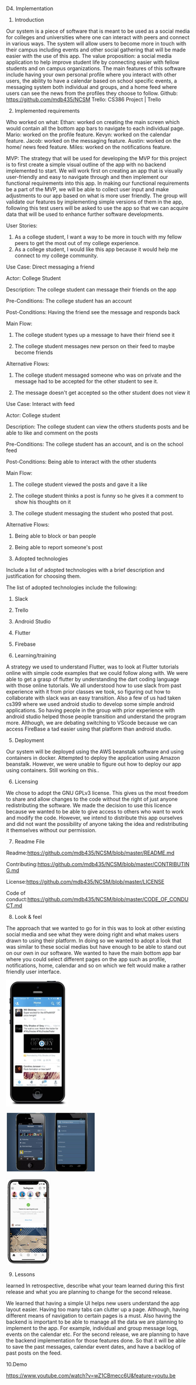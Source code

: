 D4. Implementation


1. Introduction 


Our system is a piece of software that is meant to be used as a social media for colleges and 
universities where one can interact with peers and connect in various ways. The system will 
allow users to become more in touch with their campus including events and other social 
gathering that will be made easier with the use of this app. The value proposition: a social media 
application to help improve student life by connecting easier with fellow students and on campus 
organizations. The main features of this software include having your own personal profile 
where you interact with other users, the ability to have a calendar based on school specific 
events, a messaging system both individual and groups, and a home feed where users can see 
the news from the profiles they choose to follow.
Github: https://github.com/mdb435/NCSM
Trello:  CS386 Project | Trello


2. Implemented requirements


Who worked on what:
Ethan: worked on creating the main screen which would contain all the bottom app bars to 
navigate to each individual page.
Mario: worked on the profile feature.
Kevyn: worked on the calendar feature.
Jacob: worked on the messaging feature.
Austin: worked on the home/ news feed feature.
Miles: worked on the notifications feature.


MVP: The strategy that will be used for developing the MVP for this project is to first create a 
simple visual outline of the app with no backend implemented to start. We will work first on 
creating an app that is visually user-friendly and easy to navigate through and then implement 
our functional requirements into this app. In making our functional requirements be a part of the 
MVP, we will be able to collect user input and make adjustments to our app based on what is 
more user friendly. The group will validate our features by implementing simple versions of them 
in the app, following this test users will be asked to use the app so that we can acquire data that 
will be used to enhance further software developments.


User Stories:

1. As a college student, I want a way to be more in touch with my fellow peers to get the most out of my college experience.
2. As a college student, I would like this app because it would help me connect to my college community.

Use Case: Direct messaging a friend

Actor: College Student

Description: The college student can message their friends on the app

Pre-Conditions: The college student has an account

Post-Conditions: Having the friend see the message and responds back

Main Flow:

1. The college student types up a message to have their friend see it

2. The college student messages new person on their feed to maybe become friends

Alternative Flows:

1. The college student messaged someone who was on private and the message had to be accepted for the other student to see it.

2. The message doesn't get accepted so the other student does not view it



Use Case: Interact with feed

Actor: College student

Description: The college student can view the others students posts and be able to like and comment on the posts

Pre-Conditions: The college student has an account, and is on the school feed

Post-Conditions: Being able to interact with the other students

Main Flow:

1. The college student viewed the posts and gave it a like

2. The college student thinks a post is funny so he gives it a comment to show his thoughts 
on it

3. The college student messaging the student who posted that post.

Alternative Flows:

1. Being able to block or ban people

2. Being able to report someone's post



3. Adopted technologies

 Include a list of adopted technologies with a brief description and justification for choosing 
 them. 


The list of adopted technologies include the following:

1. Slack

2. Trello

3. Android Studio

4. Flutter

5. Firebase



4. Learning/training 

A strategy we used to understand Flutter, was to look at Flutter tutorials online with simple code 
examples that we could follow along with. We were able to get a grasp of flutter by 
understanding the dart coding language with those online tutorials. We all understood how to 
use slack from past experience with it from prior classes we took, so figuring out how to 
collaborate with slack was an easy transition. Also a few of us had taken cs399 where we used 
android studio to develop some simple android applications. So having people in the group with 
prior experience with android studio helped those people transition and understand the program 
more. Although, we are debating switching to VScode because we can access FireBase a tad 
easier using that platform than android studio. 


5. Deployment 

Our system will be deployed using the AWS beanstalk software and using containers in docker. 
Attempted to deploy the application using Amazon beanstalk. However, we were unable to 
figure out how to deploy our app using containers. Still working on this.. 


6. Licensing 

We chose to adopt the GNU GPLv3 license. This gives us the most freedom to share and allow 
changes to the code without the right of just anyone redistributing the software. We made the 
decision to use this licence because we wanted to be able to give access to others who want to
work and modify the code. However, we intend to distribute this app ourselves and did not want 
the possibility of anyone taking the idea and redistributing it themselves without our permission.


7. Readme File

Readme:https://github.com/mdb435/NCSM/blob/master/README.md

Contributing:https://github.com/mdb435/NCSM/blob/master/CONTRIBUTING.md

License:https://github.com/mdb435/NCSM/blob/master/LICENSE

Code of conduct:https://github.com/mdb435/NCSM/blob/master/CODE_OF_CONDUCT.md


8. Look & feel 

The approach that we wanted to go for in this was to look at other existing social media and see 
what they were doing right and what makes users drawn to using their platform. In doing so we 
wanted to adopt a look that was similar to these social medias but have enough to be able to 
stand out on our own in our software. We wanted to have the main bottom app bar where you 
could select different pages on the app such as profile, notifications, home, calendar and so on 
which we felt would make a rather friendly user interface.


![User Interface1](feed.PNG)


![User Interface2](demoPicTwo.PNG)


![User Interface3](demoPicThree.PNG)



9. Lessons 

learned In retrospective, describe what your team learned during this first release and what you 
are planning to change for the second release. 


We learned that having a simple UI helps new users understand the app layout easier. 
Having too many tabs can clutter up a page. Although, having different means of navigation to 
certain pages is a must. Also having the backend is important to be able to manage all the data
we are planning to implement to the app. For example, individual and group message logs, 
events on the calendar etc. For the second release, we are planning to have the backend 
implementation for those features done. So that it will be able to save the past messages, 
calendar event dates, and have a backlog of past posts on the feed. 


10.Demo 

https://www.youtube.com/watch?v=wZ1CBmecc6U&feature=youtu.be

